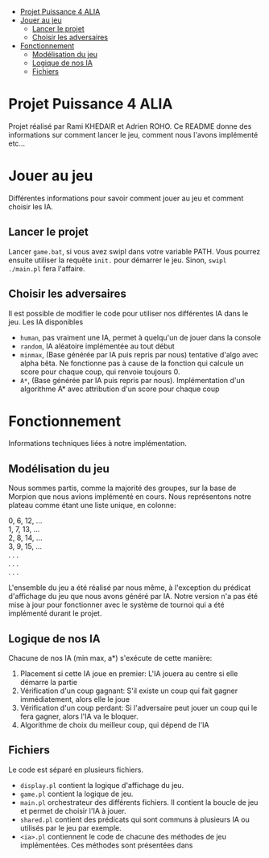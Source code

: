 - [Projet Puissance 4 ALIA](#projet-puissance-4-alia)
- [Jouer au jeu](#jouer-au-jeu)
  - [Lancer le projet](#lancer-le-projet)
  - [Choisir les adversaires](#choisir-les-adversaires)
- [Fonctionnement](#fonctionnement)
  - [Modélisation du jeu](#modélisation-du-jeu)
  - [Logique de nos IA](#logique-de-nos-ia)
  - [Fichiers](#fichiers)

# Projet Puissance 4 ALIA

Projet réalisé par Rami KHEDAIR et Adrien ROHO. 
Ce README donne des informations sur comment lancer le jeu, comment nous l'avons implémenté etc...

# Jouer au jeu

Différentes informations pour savoir comment jouer au jeu et comment choisir les IA.

## Lancer le projet

Lancer `game.bat`, si vous avez swipl dans votre variable PATH.
Vous pourrez ensuite utiliser la requête `init.` pour démarrer le jeu.
Sinon, `swipl ./main.pl` fera l'affaire.

## Choisir les adversaires

Il est possible de modifier le code pour utiliser nos différentes IA dans le jeu. 
Les IA disponibles 
- `human`, pas vraiment une IA, permet à quelqu'un de jouer dans la console
- `random`, IA aléatoire implémentée au tout début
- `minmax`, (Base générée par IA puis repris par nous) tentative d'algo avec alpha bêta. Ne fonctionne pas à cause de la fonction qui calcule un score pour chaque coup, qui renvoie toujours 0. 
- `A*`, (Base générée par IA puis repris par nous). Implémentation d'un algorithme A* avec attribution d'un score pour chaque coup

# Fonctionnement

Informations techniques liées à notre implémentation.

## Modélisation du jeu 

Nous sommes partis, comme la majorité des groupes, sur la base de Morpion que nous avions implémenté en cours. Nous représentons notre plateau comme étant une liste unique, en colonne:

0, 6, 12, ... <br>
1, 7, 13, ... <br>
2, 8, 14, ... <br>
3, 9, 15, ... <br>
.  .  .  <br>
.  .  .  <br>
.  .  .  <br>

L'ensemble du jeu a été réalisé par nous même, à l'exception du prédicat d'affichage du jeu que nous avons généré par IA. 
Notre version n'a pas été mise à jour pour fonctionner avec le système de tournoi qui a été implémenté durant le projet.

## Logique de nos IA

Chacune de nos IA (min max, a*) s'exécute de cette manière:

1) Placement si cette IA joue en premier: L'IA jouera au centre si elle démarre la partie
2) Vérification d'un coup gagnant: S'il existe un coup qui fait gagner immédiatement, alors elle le joue
3) Vérification d'un coup perdant: Si l'adversaire peut jouer un coup qui le fera gagner, alors l'IA va le bloquer.
4) Algorithme de choix du meilleur coup, qui dépend de l'IA

## Fichiers

Le code est séparé en plusieurs fichiers. 
- `display.pl` contient la logique d'affichage du jeu.
- `game.pl` contient la logique de jeu. 
- `main.pl` orchestrateur des différents fichiers. Il contient la boucle de jeu et permet de choisir l'IA à jouer. 
- `shared.pl` contient des prédicats qui sont communs à plusieurs IA ou utilisés par le jeu par exemple.
- `<ia>.pl` contiennent le code de chacune des méthodes de jeu implémentées. Ces méthodes sont présentées dans [](#choisir-les-adversaires)
